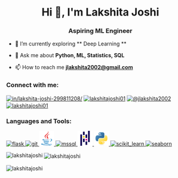 <h1 align="center">Hi 👋, I'm Lakshita Joshi</h1>
<h3 align="center">Aspiring ML Engineer</h3>

- 🌱 I’m currently exploring ** Deep Learning **

- 💬 Ask me about **Python, ML, Statistics, SQL**

- 📫 How to reach me **jlakshita2002@gmail.com**

<h3 align="left">Connect with me:</h3>
<p align="left">
<a href="https://linkedin.com/in/in/lakshita-joshi-299811208/" target="blank"><img align="center" src="https://raw.githubusercontent.com/rahuldkjain/github-profile-readme-generator/master/src/images/icons/Social/linked-in-alt.svg" alt="in/lakshita-joshi-299811208/" height="30" width="40" /></a>
<a href="https://kaggle.com/lakshitajoshi01" target="blank"><img align="center" src="https://raw.githubusercontent.com/rahuldkjain/github-profile-readme-generator/master/src/images/icons/Social/kaggle.svg" alt="lakshitajoshi01" height="30" width="40" /></a>
<a href="https://medium.com/@jlakshita2002" target="blank"><img align="center" src="https://raw.githubusercontent.com/rahuldkjain/github-profile-readme-generator/master/src/images/icons/Social/medium.svg" alt="@jlakshita2002" height="30" width="40" /></a>
<a href="https://www.leetcode.com/lakshitajoshi01" target="blank"><img align="center" src="https://raw.githubusercontent.com/rahuldkjain/github-profile-readme-generator/master/src/images/icons/Social/leet-code.svg" alt="lakshitajoshi01" height="30" width="40" /></a>
</p>

<h3 align="left">Languages and Tools:</h3>
<p align="left"> <a href="https://flask.palletsprojects.com/" target="_blank" rel="noreferrer"> <img src="https://www.vectorlogo.zone/logos/pocoo_flask/pocoo_flask-icon.svg" alt="flask" width="40" height="40"/> </a> <a href="https://git-scm.com/" target="_blank" rel="noreferrer"> <img src="https://www.vectorlogo.zone/logos/git-scm/git-scm-icon.svg" alt="git" width="40" height="40"/> </a> <a href="https://www.java.com" target="_blank" rel="noreferrer"> <img src="https://raw.githubusercontent.com/devicons/devicon/master/icons/java/java-original.svg" alt="java" width="40" height="40"/> </a> <a href="https://www.microsoft.com/en-us/sql-server" target="_blank" rel="noreferrer"> <img src="https://www.svgrepo.com/show/303229/microsoft-sql-server-logo.svg" alt="mssql" width="40" height="40"/> </a> <a href="https://pandas.pydata.org/" target="_blank" rel="noreferrer"> <img src="https://raw.githubusercontent.com/devicons/devicon/2ae2a900d2f041da66e950e4d48052658d850630/icons/pandas/pandas-original.svg" alt="pandas" width="40" height="40"/> </a> <a href="https://www.python.org" target="_blank" rel="noreferrer"> <img src="https://raw.githubusercontent.com/devicons/devicon/master/icons/python/python-original.svg" alt="python" width="40" height="40"/> </a> <a href="https://scikit-learn.org/" target="_blank" rel="noreferrer"> <img src="https://upload.wikimedia.org/wikipedia/commons/0/05/Scikit_learn_logo_small.svg" alt="scikit_learn" width="40" height="40"/> </a> <a href="https://seaborn.pydata.org/" target="_blank" rel="noreferrer"> <img src="https://seaborn.pydata.org/_images/logo-mark-lightbg.svg" alt="seaborn" width="40" height="40"/> </a> </p>

<p><img align="left" src="https://github-readme-stats.vercel.app/api/top-langs?username=lakshitajoshi&show_icons=true&locale=en&layout=compact" alt="lakshitajoshi" /></p>

<p>&nbsp;<img align="center" src="https://github-readme-stats.vercel.app/api?username=lakshitajoshi&show_icons=true&locale=en" alt="lakshitajoshi" /></p>

<p><img align="center" src="https://github-readme-streak-stats.herokuapp.com/?user=lakshitajoshi&" alt="lakshitajoshi" /></p>

